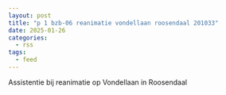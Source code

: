 ```yaml
---
layout: post
title: "p 1 bzb-06 reanimatie vondellaan roosendaal 201033"
date: 2025-01-26
categories: 
  - rss
tags: 
  - feed
---
```


Assistentie bij reanimatie op Vondellaan in Roosendaal
